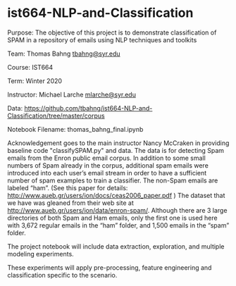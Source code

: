 # ist664-NLP-and-Classification

Purpose: The objective of this project is to demonstrate classification of SPAM in a repository of emails using NLP techniques and toolkits

Team: Thomas Bahng tbahng@syr.edu

Course: IST664

Term: Winter 2020

Instructor: Michael Larche mlarche@syr.edu

Data: https://github.com/tbahng/ist664-NLP-and-Classification/tree/master/corpus

Notebook Filename: thomas_bahng_final.ipynb

Acknowledgement goes to the main instructor Nancy McCraken in providing baseline code "classifySPAM.py" and data. 
The data is for detecting Spam emails from the Enron public email corpus.
In addition to some small numbers of Spam already in the corpus, additional spam emails were introduced into each user’s email stream in order to have a sufficient number of spam examples to train a classifier. The non-Spam emails are labeled “ham”. (See this paper for details: http://www.aueb.gr/users/ion/docs/ceas2006_paper.pdf ) The dataset that we have was gleaned from their web site at http://www.aueb.gr/users/ion/data/enron-spam/.
Although there are 3 large directories of both Spam and Ham emails, only the first one is used here with 3,672 regular emails in the “ham” folder, and 1,500 emails in the “spam” folder.

The project notebook will include data extraction, exploration, and multiple modeling experiments. 

These experiments will apply pre-processing, feature engineering and classification specific to the scenario.